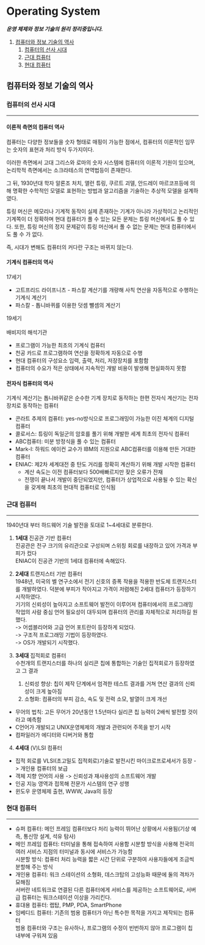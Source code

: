 # Operating System
___운영 체제와 정보 기술의 원리 정리중입니다.___

01. [ 컴퓨터와 정보 기술의 역사 ](#컴퓨터와-정보-기술의-역사)
    1. [컴퓨터의 선사 시대](#컴퓨터의-선사-시대)
    2. [근대 컴퓨터](#근대-컴퓨터)
    3. [현대 컴퓨터](#현대-컴퓨터)


## 컴퓨터와 정보 기술의 역사

### 컴퓨터의 선사 시대 
<hr/>

#### 이론적 측면의 컴퓨터 역사
컴퓨터는 다양한 정보들을 숫자 형태로 매핑이 가능한 점에서, 컴퓨터의 이론적인 임무는 숫자의 표현과 처리 방식 두가지이다.

이러한 측면에서 고대 그리스와 로마의 숫자 시스템에 컴퓨터의 이론적 기원이 있으며, 논리학적 측면에서는 소크라테스의 연역법등이 존재한다.

그 뒤, 1930년대 학자 알론조 처치, 앨런 튜링, 쿠르트 괴델, 안드레이 마르코프등에 의해 명확한 수학적인 모델로 표현하는 방법과 알고리즘을 기술하는 추상적 모델을 설계하였다.

튜링 머신은 메모리나 기계적 동작이 실제 존재하는 기계가 아니라 가상적이고 논리적인 기계쪽이 더 정확하며 현대 컴퓨터가 풀 수 있는 모든 문제는 튜링 머신에서도 풀 수 있다.
또한, 튜링 머신의 정지 문제같이 튜링 머신에서 풀 수 없는 문제는 현대 컴퓨터에서도 풀 수 가 없다.

즉, 시대가 변해도 컴퓨터의 커다란 구조는 바뀌지 않는다.

#### 기계식 컴퓨터의 역사
17세기
- 고트프리드 라이프니츠 - 파스칼 계산기를 개량해 사칙 연산을 자동적으로 수행하는 기계식 계산기 
- 파스칼 - 톱니바퀴를 이용한 덧셈 뺄셈의 계산기

19세기 <br><br>
배비지의 해석기관 <br> 
 - 프로그램이 가능한 최초의 기계식 컴퓨터
 - 천공 카드로 프로그램하여 연산을 정확하게 자동으로 수행<br>
- 현대 컴퓨터의 구성요소 입력, 출력, 처리, 저장장치를 포함함
- 컴퓨터의 수요가 적은 상태에서 지속적인 개발 비용이 발생해 현실화하지 못함

#### 전자식 컴퓨터의 역사
기계식 계산기는 톱니바퀴같은 순수한 기계 장치로 동작하는 한편 전자식 계산기는 전자 장치로 동작하는 컴퓨터

- 콘라트 추제의 컴퓨터: yes-no방식으로 프로그래밍이 가능한 이진 체계의 디지털 컴퓨터
- 콜로서스: 튜링이 독일군의 암호를 풀기 위해 개발한 세계 최초의 전자식 컴퓨터
- ABC컴퓨터:  미분 방정식을 풀 수 있는 컴퓨터
- Mark-I: 하워드 에이컨 교수가 IBM의 지원으로 ABC컴퓨터를 이용해 만든 거대한 컴퓨터
- ENIAC: 제2차 세계대전 중 탄도 거리를 정확히 계산하기 위해 개발 시작한 컴퓨터<br>
    - 계산 속도는 이전 컴퓨터보다 500배빠르지만 잦은 오류가 잔재 
    - 전쟁이 끝나서 개발이 중단되었지만, 컴퓨터가 상업적으로 사용될 수 있는 확신을 갖게해 최초의 현대적 컴퓨터로 인식됨

### 근대 컴퓨터
<hr/>
1940년대 부터 하드웨어 기술 발전을 토대로 1~4세대로 분류한다.

1. __1세대__ 진공관 기반 컴퓨터<br>
진공관은 전구 크기의 유리관으로 구성되며 스위칭 회로를 내장하고 있어 가격과 부피가 컸다<br>
ENIAC이 진공관 기반의 1세대 컴퓨터에 속해있다.

2. __2세대__ 트랜지스터 기반 컴퓨터<br>
1948년, 미국의 벨 연구소에서 전기 신호의 증폭 작용을 적용한 반도체 트랜지스터를 개발하였다.
덕분에 부피가 작아지고 가격이 저렴해진 2세대 컴퓨터가 등장하기 시작하였다.<br>
기기의 신뢰성이 높아지고 소프트웨어 발전이 이루어져 컴퓨터에서의 프로그래밍 작업의 사람 중심 언어 필요성이 대두되며 컴퓨터의 관리를 자체적으로 처리하길 원했다.<br>
-> 어셉블리어와 고급 언어 포트란이 등장하게 되었다.<br>
-> 구조적 프로그래밍 기법이 등장하였다.<br>
-> OS가 개발되기 시작했다.

3. __3세대__ 집적회로 컴퓨터 <br>
수천개의 트랜지스터를 하나의 실리콘 칩에 통합하는 기술인 집적회로가 등장하였고 그 결과
    1. 신뢰성 향상: 칩이 제작 단계에서 엄격한 테스트 결과를 거쳐 연산 결과의 신뢰성이 크게 높아짐
    2. 소형화: 컴퓨터의 부피 감소, 속도 및 전력 소모, 발열이 크게 개선

- 무어의 법칙: 고든 무어가 20년동안 1.5년마다 실리콘 칩 능력이 2배씩 발전할 것이라고 예측함
- C언어가 개발되고 UNIX운영체제의 개발과 관련되어 주목을 받기 시작
- 컴파일러가 에디터와 디버거와 통합

4. __4세대__ (V)LSI 컴퓨터<br>
- 집적 회로를 VLSI(초고밀도 집적회로)기술로 발전시킨 마이크로프로세서가 등장 -> 개인용 컴퓨터의 보급
- 객체 지향 언어의 사용 -> 신뢰성과 재사용성의 소프트웨어 개발
- 인공 지능 영역과 접목해 전문가 시스템의 연구 성행
- 윈도우 운영체제 출현, WWW, Java의 등장

### 현대 컴퓨터 
<hr/>

- 슈퍼 컴퓨터: 메인 프레임 컴퓨터보다 처리 능력이 뛰어난 상황에서 사용됨(기상 예측, 통신망 설계, 석유 탐사)
- 메인 프레임 컴퓨터: 터미널을 통해 접속하여 사용함
시분할 방식을 사용해 전국의 여러 서비스 지점의 터미널과 동시에 서비스가 가능함<br>
시분할 방식: 컴퓨터 처리 능력을 짧은 시간 단위로 구분하여 사용자들에게 조금씩 분할해 주는 방식
- 개인용 컴퓨터: 워크 스테이션의 소형화, 데스크탑의 고성능화 때문에 둘의 격차가 묘해짐<br>
서버란 네트워크로 연결된 다른 컴퓨터에게 서비스를 제공하는 소프트웨어로, 서버급 컴퓨터는 워크스테이션 이상을 가리킨다.
- 휴대용 컴퓨터: 랩탑, PMP, PDA, SmartPhone
- 임베디드 컴퓨터: 기존의 범용 컴퓨터가 아닌 특수한 목적을 가지고 제작되는 컴퓨터<br>
범용 컴퓨터와 구조는 유사하나, 프로그램의 수정이 빈번하지 않아 프로그램이 칩 내부에 구워져 있음
